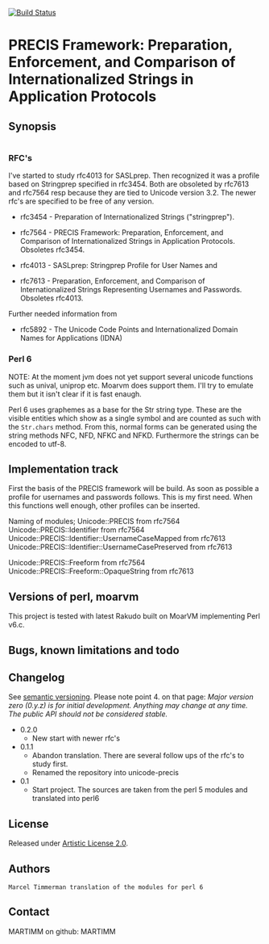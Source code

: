[![Build Status](https://travis-ci.org/MARTIMM/unicode-precis.svg?branch=master)](https://travis-ci.org/MARTIMM/unicode-precis)

# PRECIS Framework: Preparation, Enforcement, and Comparison of Internationalized Strings in Application Protocols

## Synopsis

```
```

### RFC's

I've started to study rfc4013 for SASLprep. Then recognized it was a profile based on Stringprep specified in rfc3454. Both are obsoleted by rfc7613 and rfc7564 resp because they are tied to Unicode version 3.2. The newer rfc's are specified to be free of any version.

* rfc3454 - Preparation of Internationalized Strings ("stringprep").
* rfc7564 - PRECIS Framework: Preparation, Enforcement, and Comparison of Internationalized Strings in Application Protocols. Obsoletes rfc3454.

* rfc4013 - SASLprep: Stringprep Profile for User Names and
* rfc7613 - Preparation, Enforcement, and Comparison of Internationalized Strings Representing Usernames and Passwords. Obsoletes rfc4013.

Further needed information from
* rfc5892 - The Unicode Code Points and Internationalized Domain Names for Applications (IDNA)

### Perl 6

NOTE: At the moment jvm does not yet support several unicode functions such as
unival, uniprop etc. Moarvm does support them. I'll try to emulate them but it isn't clear if it is fast enaugh.

Perl 6 uses graphemes as a base for the Str string type. These are the visible entities which show as a single symbol and are counted as such with the ```Str.chars``` method. From this, normal forms can be generated using the string methods NFC, NFD, NFKC and NFKD. Furthermore the strings can be encoded to utf-8.

## Implementation track

First the basis of the PRECIS framework will be build. As soon as possible a profile for usernames and passwords follows. This is my first need. When this functions well enough, other profiles can be inserted.

Naming of modules;
  Unicode::PRECIS                                           from rfc7564
  Unicode::PRECIS::Identifier                               from rfc7564
  Unicode::PRECIS::Identifier::UsernameCaseMapped           from rfc7613
  Unicode::PRECIS::Identifier::UsernameCasePreserved        from rfc7613

  Unicode::PRECIS::Freeform                                 from rfc7564
  Unicode::PRECIS::Freeform::OpaqueString                   from rfc7613

## Versions of perl, moarvm

This project is tested with latest Rakudo built on MoarVM implementing Perl v6.c.

## Bugs, known limitations and todo

## Changelog

See [semantic versioning](http://semver.org/). Please note point 4. on
that page: *Major version zero (0.y.z) is for initial development. Anything may
change at any time. The public API should not be considered stable.*

* 0.2.0
  * New start with newer rfc's
* 0.1.1
  * Abandon translation. There are several follow ups of the rfc's to study first.
  * Renamed the repository into unicode-precis
* 0.1
  * Start project. The sources are taken from the perl 5 modules and translated into perl6

## License

Released under [Artistic License 2.0](http://www.perlfoundation.org/artistic_license_2_0).

## Authors

```
Marcel Timmerman translation of the modules for perl 6
```
## Contact

MARTIMM on github: MARTIMM
